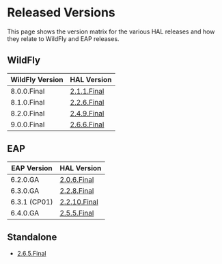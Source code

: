# Released Versions

This page shows the version matrix for the various HAL releases and how they relate to WildFly and EAP releases. 

## WildFly

WildFly Version | HAL Version
--- | ---
8.0.0.Final | [2.1.1.Final](2.1.1.Final.md)
8.1.0.Final | [2.2.6.Final](2.2.6.Final.md)
8.2.0.Final | [2.4.9.Final](2.4.9.Final.md)
9.0.0.Final | [2.6.6.Final](2.6.6.Final.md)

## EAP

EAP Version | HAL Version
--- | ---
6.2.0.GA | [2.0.6.Final](2.0.6.Final.md)
6.3.0.GA | [2.2.8.Final](2.2.8.Final.md)
6.3.1 (CP01) | [2.2.10.Final](2.2.10.Final.md)
6.4.0.GA | [2.5.5.Final](2.5.5.Final.md)

## Standalone

- [2.6.5.Final](2.6.5.Final.md)
